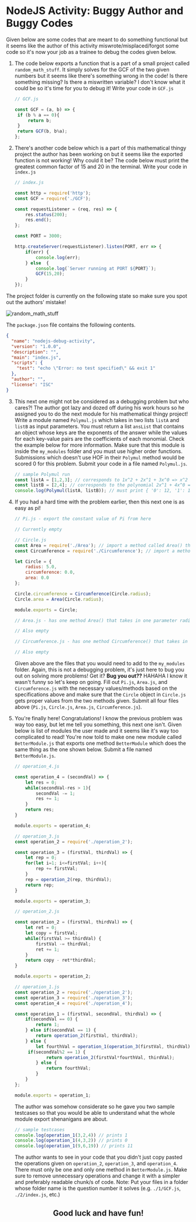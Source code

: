 # NodeJS Activity: Buggy Author and Buggy Codes

Given below are some codes that are meant to do something functional but it seems like the author of this activity miswrote/misplaced/forgot some code so it's now your job as a trainee to debug the codes given below.

1) The code below exports a function that is a part of a small project called `random_math_stuff`. It simply solves for the GCF of the two given numbers but it seems like there's something wrong in the code! Is there something missing? Is there a miswritten variable? I don't know what it could be so it's time for you to debug it! Write your code in `GCF.js`

   ```javascript
   // GCF.js
   
   const GCF = (a, b) => {
   	if (b % a == 0){
   		return b;
   	}
   	return GCF(b, b%a);
   };
   ```

2) There's another code below which is a part of this mathematical thingy project the author has been working on but it seems like the exported function is not working! Why could it be? The code below must print the greatest common factor of 15 and 20 in the terminal. Write your code in `index.js`

   ```javascript
   // index.js
   
   const http = require('http');
   const GCF = require('./GCF');
   
   const requestListener = (req, res) => {
       res.status(200);
       res.end();
   };
   
   const PORT = 3000;
   
   http.createServer(requestListener).listen(PORT, err => {
       if(err) {
           console.log(err);
       } else  {
           console.log(`Server running at PORT ${PORT}`);
           GCF(15,20);
       }
   });
   ```

The project folder is currently on the following state so make sure you spot out the authors' mistake!

![random_math_stuff](https://i.imgur.com/91amcZ1.jpeg)

The `package.json` file contains the following contents.

```json
{
  "name": "nodejs-debug-activity",
  "version": "1.0.0",
  "description": "",
  "main": "index.js",
  "scripts": {
    "test": "echo \"Error: no test specified\" && exit 1"
  },
  "author": "",
  "license": "ISC"
}
```

3) This next one might not be considered as a debugging problem but who cares?! The author got lazy and dozed off during his work hours so he assigned you to do the next module for his mathematical thingy project! Write a module named `Polymul.js` which takes in two lists `listA` and `listB` as input parameters. You must return a list `ansList` that contains an object whose keys are the exponents of the answer while the values for each key-value pairs are the coefficients of each monomial. Check the example below for more information. Make sure that this module is inside the `my_modules` folder and you must use higher order functions. Submissions which doesn't use HOF in their `Polymul` method would be scored 0 for this problem. Submit your code in a file named `Polymul.js`.

   ```javascript
   // sample Polymul run
   const listA = [1,2,3]; // corresponds to 1x^2 + 2x^1 + 3x^0 => x^2 + 2x + 3
   const listB = [2,4]; // corresponds to the polynomial 2x^1 + 4x^0 => 2x + 4
   console.log(Polymul(listA, listB)); // must print { '0': 12, '1': 14, '2': 8, '3': 2 } which corresponds to the polynomial 2x^3 + 8x^2 + 14x^1 + 12x^0 => 2x^3 + 8x^2 + 14x + 12
   ```


4. If you had a hard time with the problem earlier, then this next one is as easy as pi! 

   ```javascript
   // Pi.js - export the constant value of Pi from here
   
   // Currently empty
   ```

   ```javascript
   // Circle.js
   const Area = require('./Area'); // import a method called Area() that takes in one parameter radius which returns the area of a circle with the said radius
   const Circumference = require('./Circumference'); // import a method called Circumference() that takes in one parameter radius which returns the circumference of a circle with the said radius
   
   let Circle = {
       radius: 5.0,
       circumference: 0.0,
       area: 0.0
   };
   
   Circle.circumference = Circumference(Circle.radius);
   Circle.area = Area(Circle.radius);
   
   module.exports = Circle;
   ```

   ```javascript
   // Area.js - has one method Area() that takes in one parameter radius and returns the area of a circle with the said radius, make sure to use the constant value from Pi.js
   
   // Also empty
   ```

   ```javascript
   // Circumference.js - has one method Circumference() that takes in one parameter radius and returns the area of a circle with the said circumference, make sure to use the constant value from Pi.js
   
   // Also empty
   ```

   Given above are the files that you would need to add to the `my_modules` folder. Again, this is not a debugging problem, it's just here to bug you out on solving more problems! Get it? **Bug you out??** HAHAHA I know it wasn't funny so let's keep on going. Fill out `Pi.js`, `Area.js`, and `Circumference.js` with the necessary values/methods based on the specifications above and make sure that the `Circle` object in `Circle.js` gets proper values from the two methods given. Submit all four files above (`Pi.js`, `Circle.js`, `Area.js`, `Circumference.js`).

5. You're finally here! Congratulations! I know the previous problem was way too easy, but let me tell you something, this next one isn't. Given below is list of modules the user made and it seems like it's way too complicated to read! You're now told to make one new module called `BetterModule.js` that exports one method `BetterModule` which does the same thing as the one shown below. Submit a file named `BetterModule.js`.

   ```javascript
   // operation_4.js
   
   const operation_4 = (secondVal) => {
       let res = 0;
       while(secondVal-res > 1){
           secondVal -= 1;
           res += 1;
       }
       return res;
   }
   
   module.exports = operation_4;
   ```

   ```javascript
   // operation_3.js
   const operation_2 = require('./operation_2');
   
   const operation_3 = (firstVal, thirdVal) => {
       let rep = 0;
       for(let i=1; i<=firstVal; i++){
           rep += firstVal;
       }
       rep = operation_2(rep, thirdVal);
       return rep;
   }
   
   module.exports = operation_3;
   ```

   ```javascript
   // operation_2.js
   
   const operation_2 = (firstVal, thirdVal) => {
       let ret = 0;
       let copy = firstVal;
       while(firstVal >= thirdVal) {
           firstVal -= thirdVal;
           ret += 1;
       }
       return copy - ret*thirdVal;
   }
   
   module.exports = operation_2;
   ```

   ```javascript
   // operation_1.js
   const operation_2 = require('./operation_2');
   const operation_3 = require('./operation_3');
   const operation_4 = require('./operation_4');
   
   const operation_1 = (firstVal, secondVal, thirdVal) => {
       if(secondVal == 0) {
           return 1;
       } else if(secondVal == 1) {
           return operation_2(firstVal, thirdVal);
       } else {
           let fourthVal = operation_1(operation_3(firstVal, thirdVal), operation_4(secondVal), thirdVal);
       	if(secondVal%2 == 1) {
               return operation_2(firstVal*fourthVal, thirdVal);
           } else {
               return fourthVal;
           }
       }
   };
   
   module.exports = operation_1;
   ```

   The author was somehow considerate so he gave you two sample testcases so that you would be able to understand what the whole module export shenanigans are about.

   ```javascript
   // sample testcases
   console.log(operation_1(3,2,4)) // prints 1
   console.log(operation_1(4,3,2)) // prints 0
   console.log(operation_1(9,6,19)) // prints 11
   ```

   The author wants to see in your code that you didn't just copy pasted the operations given on `operation_2`, `operation_3`, and `operation_4`. There must only be one and only one method in `BetterModule.js`. Make sure to remove unnecessary operations and change it with a simpler and preferably readable chunk/s of code.
   Note: Put your files in a folder whose folder name is the question number it solves (e.g. `./1/GCF.js`, `./2/index.js`, etc.) 

<div style="text-align: center"><h2>Good luck and have fun!</h2></div>